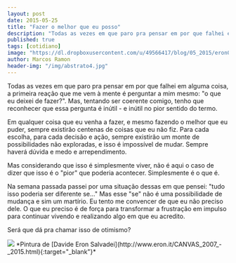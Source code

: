 ```yaml
---
layout: post
date: 2015-05-25
title: "Fazer o melhor que eu posso"
description: "Todas as vezes em que paro pra pensar em por que falhei em alguma coisa, a primeira reação que me vem à mente é perguntar a mim mesmo: o que eu deixei de fazer? Mas, tentando ser coerente comigo mesmo, tenho que reconhecer que essa pergunta é inútil - e inútil no pior sentido do termo. Em qualquer coisa que eu venha a fazer, e mesmo fazendo o melhor que eu puder, sempre existirão centenas de coisas que eu não fiz. Para cada escolha, para cada decisão e ação, sempre existirão um monte de possibilidades não exploradas. Isso é impossível de mudar. Sempre haverá dúvida e medo e arrependimento."
published: true
tags: [cotidiano]
image: "https://dl.dropboxusercontent.com/u/49566417/blog/05_2015/eron09.jpg"
author: Marcos Ramon
header-img: "/img/abstrato4.jpg"
---
```


Todas as vezes em que paro pra pensar em por que falhei em alguma coisa, a primeira reação que me vem à mente é perguntar a mim mesmo: "o que eu deixei de fazer?". Mas, tentando ser coerente comigo, tenho que reconhecer que essa pergunta é inútil - e inútil no pior sentido do termo. 

Em qualquer coisa que eu venha a fazer, e mesmo fazendo o melhor que eu puder, sempre existirão centenas de coisas que eu não fiz. Para cada escolha, para cada decisão e ação, sempre existirão um monte de possibilidades não exploradas, e isso é impossível de mudar. Sempre haverá dúvida e medo e arrependimento. 

Mas considerando que isso é simplesmente viver, não é aqui o caso de dizer que isso é o "pior" que poderia acontecer. Simplesmente é o que é.

Na semana passada passei por uma situação dessas em que pensei: "tudo isso poderia ser diferente se..." Mas esse "se" não é uma possibilidade de mudança e sim um martírio. Eu tento me convencer de que eu não preciso dele. O que eu preciso é de força para transformar a frustração em impulso para continuar vivendo e realizando algo em que eu acredito. 

Será que dá pra chamar isso de otimismo? 

<img src="https://dl.dropboxusercontent.com/u/49566417/blog/05_2015/eron09.jpg">
*Pintura de [Davide Eron Salvadei](http://www.eron.it/CANVAS_2007_-_2015.html){:target="_blank"}*
